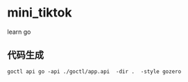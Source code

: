 # mini_tiktok
learn go

## 代码生成
```shell
goctl api go -api ./goctl/app.api  -dir .  -style gozero
```